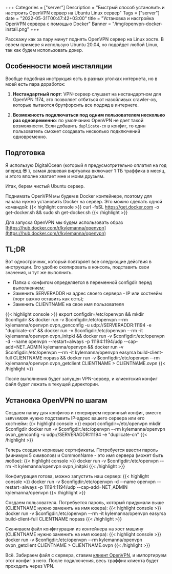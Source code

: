 +++
Categories = ["server"]
Description = "Быстрый способ установить и настроить OpenVPN сервер на Ubuntu Linux сервер"
Tags = ["server"]
date = "2022-05-31T00:47:42+03:00"
title = "Установка и настройка OpenVPN сервера с помощью Docker"
Banner = "/img/openvpn-docker-install.png"
+++

Расскажу как за пару минут поднять OpenVPN сервер на Linux хосте. В своем примере я использую Ubuntu 20.04, но подойдет любой Linux, так как будем использовать докер.
<!--more-->

## Особенности моей инсталяции

Вообще подобная инструкция есть в разных уголках интернета, но в моей есть пара доработок:

1. **Нестандартный порт**:
VPN-сервер слушает на нестандартном для OpenVPN 1174, это позволяет отбиться от назойливых crawler-ов, которые пытаются брутфорсить все подряд в интернете.

2. **Возможность подключаться под одним пользователем несколько раз одновременно**: по умолчанию OpenVPN не дает такой возможности. Если добавить ```duplicate-cn``` в конфиг, то один пользователь сможет создавать несколько подключений одновременно.

## Подготовка

Я использую DigitalOcean (который я предусмотрительно оплатил на год вперед :sunglasses: ), самая дешевая виртуалка включает 1 ТБ траффика в месяц, и этого вполне хватает мне и моим друзьям.

Итак, берем чистый Ubuntu сервер.

Поднимать OpenVPN мы будем в Docker контейнере, поэтому для начала нужно установить Docker на сервер. Это можно сделать одной командой:
{{< highlight console >}}
curl -fsSL https://get.docker.com -o get-docker.sh && sudo sh get-docker.sh
{{< /highlight >}}

Для запуска OpenVPN мы будем использовать образ [https://hub.docker.com/r/kylemanna/openvpn](https://hub.docker.com/r/kylemanna/openvpn) 

## TL;DR

Вот однострочник, который повторяет все следующие действия в инструкции. Его удобно скопировать в консоль, подставить свои значения, и тут же выполнить.

* Папка с конфигом определяется в переменной configdir перед выполнением;
* Заменить SERVERADDR на адрес своего сервера - IP или хостнейм (порт важно оставить как есть); 
* Заменить CLIENTNAME на свое имя пользователя

{{< highlight console >}}
export configdir=/etc/openvpn && mkdir $configdir && docker run -v $configdir:/etc/openvpn --rm kylemanna/openvpn ovpn_genconfig -u udp://SERVERADDR:11194 -e "duplicate-cn" && docker run -v $configdir:/etc/openvpn --rm -it kylemanna/openvpn ovpn_initpki && docker run -v $configdir:/etc/openvpn -d --name openvpn --restart=always -p 11194:1194/udp --cap-add=NET_ADMIN kylemanna/openvpn && docker run -v $configdir:/etc/openvpn --rm -it kylemanna/openvpn easyrsa build-client-full CLIENTNAME nopass && docker run -v $configdir:/etc/openvpn --rm kylemanna/openvpn ovpn_getclient CLIENTNAME > CLIENTNAME.ovpn
{{< /highlight >}}

После выполнения будет запущен VPN-сервер, и клиентский конфиг файл будет лежать в текущей директории.


## Установка OpenVPN по шагам

Создаем папку для конфигов и генерируем первичный конфиг, вместо ```SERVERADDR``` нужно подставить IP-адрес вашего сервера или его хостнейм:
{{< highlight console >}}
export configdir=/etc/openvpn
mkdir $configdir
docker run -v $configdir:/etc/openvpn --rm kylemanna/openvpn ovpn_genconfig -u udp://SERVERADDR:11194 -e "duplicate-cn"
{{< /highlight >}}

Теперь создаем корневые сертификаты. Потребуется ввести пароль (минимум 5 символов) и CommonName - это имя сервера (может быть любое):
{{< highlight console >}}
docker run -v $configdir:/etc/openvpn --rm -it kylemanna/openvpn ovpn_initpki
{{< /highlight >}}

Конфигурация готова, можно запустить наш сервер:
{{< highlight console >}}
docker run -v $configdir:/etc/openvpn -d --name openvpn --restart=always -p 11194:1194/udp --cap-add=NET_ADMIN kylemanna/openvpn
{{< /highlight >}}

Создаем пользователя. Потребуется пароль, который придумали выше (CLIENTNAME нужно заменить на имя юзера):
{{< highlight console >}}
docker run -v $configdir:/etc/openvpn --rm -it kylemanna/openvpn easyrsa build-client-full CLIENTNAME nopass
{{< /highlight >}}

Скачиваем файл конфигурации из контейнера на хост машину (CLIENTNAME нужно заменить на имя юзера):
{{< highlight console >}}
docker run -v $configdir:/etc/openvpn --rm kylemanna/openvpn ovpn_getclient CLIENTNAME > CLIENTNAME.ovpn
{{< /highlight >}}

Всё. Забираем файл с сервера, ставим [клиент OpenVPN](https://openvpn.net/vpn-client/), и импортируем этот конфиг в него. После подключения, весь траффик клиента будет проходить через VPN.



